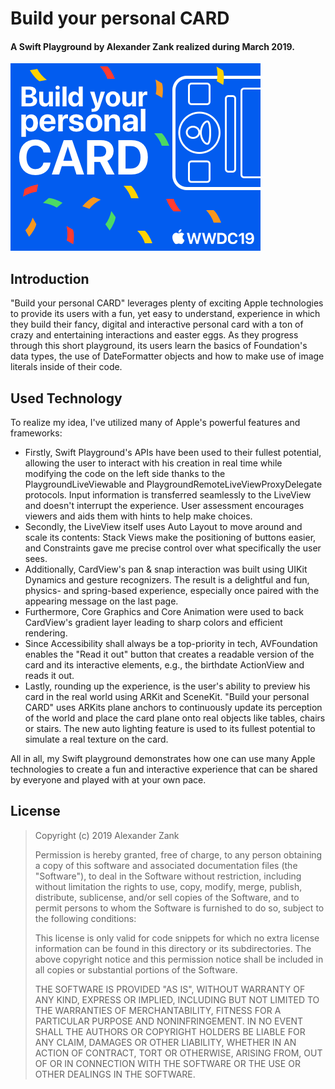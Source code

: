 # Build your personal CARD
#### A Swift Playground by Alexander Zank realized during March 2019.

![Playground Book Cover](/PlaygroundBook/PrivateResources/Playground%20Book%20Cover.png)

## Introduction
"Build your personal CARD" leverages plenty of exciting Apple technologies to provide its users with a fun, yet easy to understand, experience in which they build their fancy, digital and interactive personal card with a ton of crazy and entertaining interactions and easter eggs.
As they progress through this short playground, its users learn the basics of Foundation's data types, the use of DateFormatter objects and how to make use of image literals inside of their code.

## Used Technology
To realize my idea, I've utilized many of Apple's powerful features and frameworks:
- Firstly, Swift Playground's APIs have been used to their fullest potential, allowing the user to interact with his creation in real time while modifying the code on the left side thanks to the PlaygroundLiveViewable and PlaygroundRemoteLiveViewProxyDelegate protocols. Input information is transferred seamlessly to the LiveView and doesn't interrupt the experience. User assessment encourages viewers and aids them with hints to help make choices.
- Secondly, the LiveView itself uses Auto Layout to move around and scale its contents: Stack Views make the positioning of buttons easier, and Constraints gave me precise control over what specifically the user sees.
- Additionally, CardView's pan & snap interaction was built using UIKit Dynamics and gesture recognizers. The result is a delightful and fun, physics- and spring-based experience, especially once paired with the appearing message on the last page.
- Furthermore, Core Graphics and Core Animation were used to back CardView's gradient layer leading to sharp colors and efficient rendering.
- Since Accessibility shall always be a top-priority in tech, AVFoundation enables the "Read it out" button that creates a readable version of the card and its interactive elements, e.g., the birthdate ActionView and reads it out.
- Lastly, rounding up the experience, is the user's ability to preview his card in the real world using ARKit and SceneKit. "Build your personal CARD" uses ARKits plane anchors to continuously update its perception of the world and place the card plane onto real objects like tables, chairs or stairs. The new auto lighting feature is used to its fullest potential to simulate a real texture on the card.

All in all, my Swift playground demonstrates how one can use many Apple technologies to create a fun and interactive experience that can be shared by everyone and played with at your own pace.


## License

>Copyright (c) 2019 Alexander Zank
>
>Permission is hereby granted, free of charge, to any person obtaining a copy
of this software and associated documentation files (the "Software"), to deal
in the Software without restriction, including without limitation the rights
to use, copy, modify, merge, publish, distribute, sublicense, and/or sell
copies of the Software, and to permit persons to whom the Software is
furnished to do so, subject to the following conditions:
>
>This license is only valid for code snippets for which no extra license information can be
found in this directory or its subdirectories.
>The above copyright notice and this permission notice shall be included in all
copies or substantial portions of the Software.
>
>THE SOFTWARE IS PROVIDED "AS IS", WITHOUT WARRANTY OF ANY KIND, EXPRESS OR
IMPLIED, INCLUDING BUT NOT LIMITED TO THE WARRANTIES OF MERCHANTABILITY,
FITNESS FOR A PARTICULAR PURPOSE AND NONINFRINGEMENT. IN NO EVENT SHALL THE
AUTHORS OR COPYRIGHT HOLDERS BE LIABLE FOR ANY CLAIM, DAMAGES OR OTHER
LIABILITY, WHETHER IN AN ACTION OF CONTRACT, TORT OR OTHERWISE, ARISING FROM,
OUT OF OR IN CONNECTION WITH THE SOFTWARE OR THE USE OR OTHER DEALINGS IN THE
SOFTWARE.
